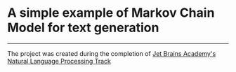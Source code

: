 # A simple example of Markov Chain Model for text generation

---

The project was created during the completion of [Jet Brains Academy's Natural Language Processing Track](https://hyperskill.org/projects/134?track=10)
